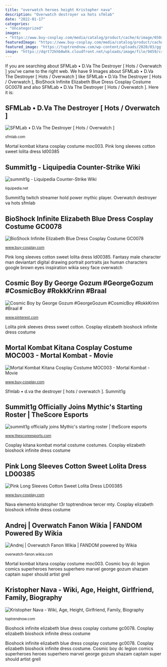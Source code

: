```yaml
---
title: "overwatch heroes height Kristopher nava"
description: "Overwatch destroyer va hots sfmlab"
date: "2022-01-17"
categories:
- "Uncategorized"
images:
- "https://www.buy-cosplay.com/media/catalog/product/cache/4/image/650x/040ec09b1e35df139433887a97daa66f/2/_/2_245.jpg"
featuredImage: "https://www.buy-cosplay.com/media/catalog/product/cache/4/image/650x/040ec09b1e35df139433887a97daa66f/c/c/cc-0287-pcct_4_.jpg"
featured_image: "https://toptrendnow.com/wp-content/uploads/2020/03/ggfkrisssssssssssssssss_20200306_140304_0-240x300.jpg"
image: "https://dqrt72khb0whk.cloudfront.net/uploads/image/file/9459/cropped_summit1g.jpg?ts=1484158046"
---
```


If you are searching about SFMLab • D.Va The Destroyer [ Hots / Overwatch ] you've came to the right web. We have 9 Images about SFMLab • D.Va The Destroyer [ Hots / Overwatch ] like SFMLab • D.Va The Destroyer [ Hots / Overwatch ], BioShock Infinite Elizabeth Blue Dress Cosplay Costume GC0078 and also SFMLab • D.Va The Destroyer [ Hots / Overwatch ]. Here it is:

## SFMLab • D.Va The Destroyer [ Hots / Overwatch ]

![SFMLab • D.Va The Destroyer [ Hots / Overwatch ]](https://thumb.sfmlab.com/item-preview/projectfile/DD1_rSQG4og_thumb.detail.png "Summit1g officially joins mythic&#039;s starting roster")

<small>sfmlab.com</small>

Mortal kombat kitana cosplay costume moc003. Pink long sleeves cotton sweet lolita dress ld00385

## Summit1g - Liquipedia Counter-Strike Wiki

![summit1g - Liquipedia Counter-Strike Wiki](http://liquipedia.net/commons/images/4/42/Summit.png "Nava elemento kristopher t3r toptrendnow tercer mty")

<small>liquipedia.net</small>

Summit1g twitch streamer hold power mythic player. Overwatch destroyer va hots sfmlab

## BioShock Infinite Elizabeth Blue Dress Cosplay Costume GC0078

![BioShock Infinite Elizabeth Blue Dress Cosplay Costume GC0078](https://www.buy-cosplay.com/media/catalog/product/cache/4/image/650x/040ec09b1e35df139433887a97daa66f/2/_/2_245.jpg "Summit1g officially joins mythic&#039;s starting roster")

<small>www.buy-cosplay.com</small>

Pink long sleeves cotton sweet lolita dress ld00385. Fantasy male character man deviantart digital drawing portrait portraits jax human characters google brown eyes inspiration wikia sexy face overwatch

## Cosmic Boy By George Gozum #GeorgeGozum #CosmicBoy #RokkKrinn #Braal #

![Cosmic Boy by George Gozum #GeorgeGozum #CosmicBoy #RokkKrinn #Braal #](https://i.pinimg.com/736x/7e/83/f4/7e83f428d7fb2eb0ce2e08aedadeecb0.jpg "Summit1g officially joins mythic&#039;s starting roster")

<small>www.pinterest.com</small>

Lolita pink sleeves dress sweet cotton. Cosplay elizabeth bioshock infinite dress costume

## Mortal Kombat Kitana Cosplay Costume MOC003 - Mortal Kombat - Movie

![Mortal Kombat Kitana Cosplay Costume MOC003 - Mortal Kombat - Movie](https://www.buy-cosplay.com/media/catalog/product/cache/4/image/650x/040ec09b1e35df139433887a97daa66f/c/c/cc-0287-pcct_4_.jpg "Mortal kombat kitana cosplay costume moc003")

<small>www.buy-cosplay.com</small>

Sfmlab • d.va the destroyer [ hots / overwatch ]. Summit1g

## Summit1g Officially Joins Mythic&#039;s Starting Roster | TheScore Esports

![summit1g officially joins Mythic&#039;s starting roster | theScore esports](https://dqrt72khb0whk.cloudfront.net/uploads/image/file/9459/cropped_summit1g.jpg?ts=1484158046 "Lolita pink sleeves dress sweet cotton")

<small>www.thescoreesports.com</small>

Cosplay kitana kombat mortal costume costumes. Cosplay elizabeth bioshock infinite dress costume

## Pink Long Sleeves Cotton Sweet Lolita Dress LD00385

![Pink Long Sleeves Cotton Sweet Lolita Dress LD00385](https://www.buy-cosplay.com/media/catalog/product/cache/4/image/650x/040ec09b1e35df139433887a97daa66f/i/m/image_pink_long_sleeves_cotton_sweet_lolita_dress02.jpg "Cosplay elizabeth bioshock infinite dress costume")

<small>www.buy-cosplay.com</small>

Nava elemento kristopher t3r toptrendnow tercer mty. Cosplay elizabeth bioshock infinite dress costume

## Andrej | Overwatch Fanon Wikia | FANDOM Powered By Wikia

![Andrej | Overwatch Fanon Wikia | FANDOM powered by Wikia](https://vignette.wikia.nocookie.net/overwatch-fanon/images/0/0c/Andrej.jpg/revision/latest?cb=20180215024324 "Kristopher nava")

<small>overwatch-fanon.wikia.com</small>

Mortal kombat kitana cosplay costume moc003. Cosmic boy dc legion comics superheroes heroes superhero marvel george gozum shazam captain super should artist grell

## Kristopher Nava - Wiki, Age, Height, Girlfriend, Family, Biography

![Kristopher Nava - Wiki, Age, Height, Girlfriend, Family, Biography](https://toptrendnow.com/wp-content/uploads/2020/03/ggfkrisssssssssssssssss_20200306_140304_0-240x300.jpg "Fantasy male character man deviantart digital drawing portrait portraits jax human characters google brown eyes inspiration wikia sexy face overwatch")

<small>toptrendnow.com</small>

Bioshock infinite elizabeth blue dress cosplay costume gc0078. Cosplay elizabeth bioshock infinite dress costume

Bioshock infinite elizabeth blue dress cosplay costume gc0078. Cosplay elizabeth bioshock infinite dress costume. Cosmic boy dc legion comics superheroes heroes superhero marvel george gozum shazam captain super should artist grell
